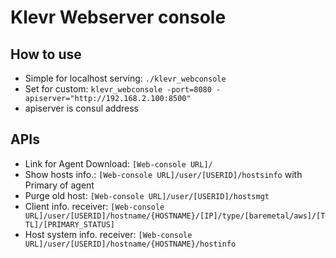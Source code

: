 # Klevr Webserver console
## How to use
* Simple for localhost serving: ```./klevr_webconsole```
* Set for custom: ```klevr_webconsole -port=8080 -apiserver="http://192.168.2.100:8500"```
 * apiserver is consul address

## APIs
* Link for Agent Download: `[Web-console URL]/`
* Show hosts info.: `[Web-console URL]/user/[USERID]/hostsinfo` with Primary of agent
* Purge old host: `[Web-console URL]/user/[USERID]/hostsmgt`
* Client info. receiver: `[Web-console URL]/user/[USERID]/hostname/{HOSTNAME}/[IP]/type/[baremetal/aws]/[TTL]/[PRIMARY_STATUS]`
* Host system info. receiver: `[Web-console URL]/user/[USERID]/hostname/{HOSTNAME}/hostinfo`
